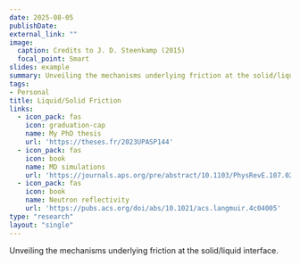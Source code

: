 ```yaml
---
date: 2025-08-05
publishDate:
external_link: ""
image:
  caption: Credits to J. D. Steenkamp (2015)
  focal_point: Smart
slides: example
summary: Unveiling the mechanisms underlying friction at the solid/liquid interface.
tags:
- Personal
title: Liquid/Solid Friction
links:
  - icon_pack: fas
    icon: graduation-cap
    name: My PhD thesis
    url: 'https://theses.fr/2023UPASP144'
  - icon_pack: fas
    icon: book
    name: MD simulations
    url: 'https://journals.aps.org/pre/abstract/10.1103/PhysRevE.107.025101'
  - icon_pack: fas
    icon: book
    name: Neutron reflectivity
    url: 'https://pubs.acs.org/doi/abs/10.1021/acs.langmuir.4c04005'
type: "research"
layout: "single"
---
```


Unveiling the mechanisms underlying friction at the solid/liquid interface.
